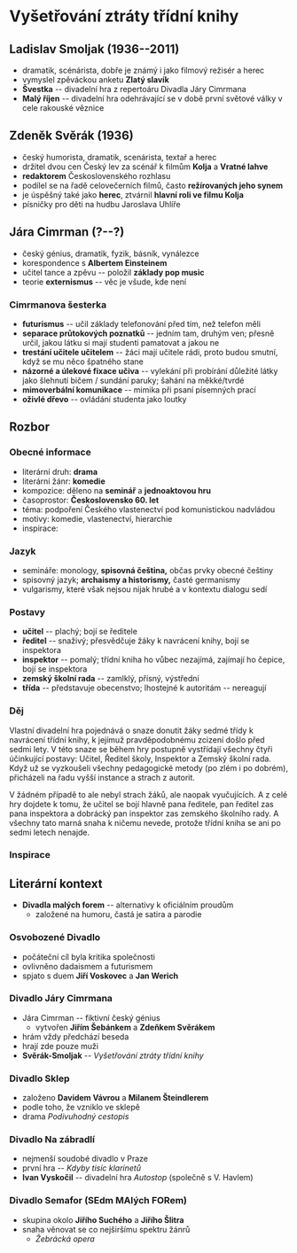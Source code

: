 # Vyšetřování ztráty třídní knihy

## Ladislav Smoljak (1936--2011)
- dramatik, scénárista, dobře je známý i jako filmový režisér a herec
- vymyslel zpěváckou anketu **Zlatý slavík**
- **Švestka** -- divadelní hra z repertoáru Divadla Járy Cimrmana
- **Malý říjen** -- divadelní hra odehrávající se v době první světové války v cele rakouské věznice

## Zdeněk Svěrák (1936)
- český humorista, dramatik, scenárista, textař a herec
- držitel dvou cen Český lev za scénář k filmům **Kolja** a **Vratné lahve**
- **redaktorem** Československého rozhlasu
- podílel se na řadě celovečerních filmů, často **režírovaných jeho synem**
- je úspěšný také jako **herec**, ztvárnil **hlavní roli ve filmu Kolja**
- písničky pro děti na hudbu Jaroslava Uhlíře

## Jára Cimrman (?--?)
- český génius, dramatik, fyzik, básník, vynálezce
- korespondence s **Albertem Einsteinem**
- učitel tance a zpěvu -- položil **základy pop music**
- teorie **externismus** -- věc je všude, kde není

### Cimrmanova šesterka
- **futurismus** -- učil základy telefonování před tím, než telefon měli
- **separace průtokových poznatků** -- jedním tam, druhým ven; přesně určil, jakou látku si mají studenti pamatovat a jakou ne
- **trestání učitele učitelem** -- žáci mají učitele rádi, proto budou smutní, když se mu něco špatného stane
- **názorné a úlekové fixace učiva** -- vylekání při probírání důležité látky jako šlehnutí bičem / sundání paruky; šahání na měkké/tvrdé
- **mimoverbální komunikace** -- mimika při psaní písemných prací
- **oživlé dřevo** -- ovládání studenta jako loutky

## Rozbor

### Obecné informace
- literární druh: **drama**
- literární žánr: **komedie**  
- kompozice: děleno na **seminář** a **jednoaktovou hru**
- časoprostor: **Československo 60. let**
- téma: podpoření Českého vlastenectví pod komunistickou nadvládou
- motivy: komedie, vlastenectví, hierarchie
- inspirace:

### Jazyk
- semináře: monology, **spisovná čeština,** občas prvky obecné češtiny
- spisovný jazyk; **archaismy a historismy,** časté germanismy
- vulgarismy, které však nejsou nijak hrubé a v kontextu dialogu sedí

### Postavy
- **učitel** -- plachý; bojí se ředitele
- **ředitel** -- snaživý; přesvědčuje žáky k navrácení knihy, bojí se inspektora
- **inspektor** -- pomalý; třídní kniha ho vůbec nezajímá, zajímají ho čepice, bojí se inspektora
- **zemský školní rada** -- zamlklý, přísný, výstřední
- **třída** -- představuje obecenstvo; lhostejné k autoritám -- nereagují

### Děj
Vlastní divadelní hra pojednává o snaze donutit žáky sedmé třídy k navrácení třídní knihy, k jejímuž pravděpodobnému zcizení došlo před sedmi lety. V této snaze se během hry postupně vystřídají všechny čtyři účinkující postavy: Učitel, Ředitel školy, Inspektor a Zemský školní rada. Když už se vyzkoušeli všechny pedagogické metody (po zlém i po dobrém), přicházeli na řadu vyšší instance a strach z autorit.

V žádném případě to ale nebyl strach žáků, ale naopak vyučujících. A z celé hry dojdete k tomu, že učitel se bojí hlavně pana ředitele, pan ředitel zas pana inspektora a dobrácký pan inspektor zas zemského školního rady. A všechny tato marná snaha k ničemu nevede, protože třídní kniha se ani po sedmi letech nenajde.

### Inspirace

## Literární kontext
- **Divadla malých forem** -- alternativy k oficiálním proudům
  - založené na humoru, častá je satira a parodie

### Osvobozené Divadlo
- počáteční cíl byla kritika společnosti
- ovlivněno dadaismem a futurismem
- spjato s duem **Jiří Voskovec** a **Jan Werich**

### Divadlo Járy Cimrmana
- Jára Cimrman -- fiktivní český génius
  - vytvořen **Jiřím Šebánkem** a **Zdeňkem Svěrákem**
- hrám vždy předchází beseda
- hrají zde pouze muži
- **Svěrák-Smoljak** -- _Vyšetřování ztráty třídní knihy_

### Divadlo Sklep
- založeno **Davidem Vávrou** a **Milanem Šteindlerem**
- podle toho, že vzniklo ve sklepě
- drama _Podivuhodný cestopis_

### Divadlo Na zábradlí
- nejmenší soudobé divadlo v Praze
- první hra -- _Kdyby tisíc klarinetů_
- **Ivan Vyskočil** -- divadelní hra _Autostop_ (společně s V. Havlem)

### Divadlo Semafor (SEdm MAlých FORem)
- skupina okolo **Jiřího Suchého** a **Jiřího Šlitra**
- snaha věnovat se co nejširšímu spektru žánrů
  - _Žebrácká opera_

